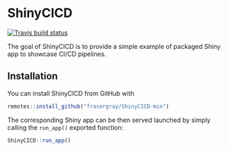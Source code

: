 
# ShinyCICD

<!-- badges: start -->
[![Travis build status](https://travis-ci.com/frasergray/ShinyCICD-min.svg?branch=master)](https://travis-ci.com/frasergray/ShinyCICD-min)
<!-- badges: end -->

The goal of ShinyCICD is to provide a simple example of packaged Shiny app to showcase CI/CD pipelines.

## Installation

You can install ShinyCICD from GitHub with

``` r
remotes::install_github("frasergray/ShinyCICD-min")
```

The corresponding Shiny app can be then served launched by simply calling the `run_app()` exported function:

``` r
ShinyCICD::run_app()
```

